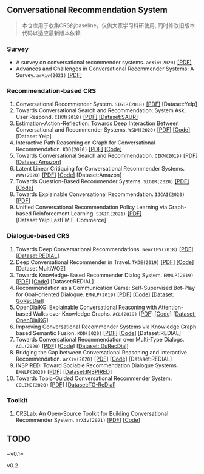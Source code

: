## Conversational Recommendation System

> 本仓库用于收集CRS的baseline，仅供大家学习科研使用, 同时修改旧版本代码以适应最新版本依赖

### Survey

  + A survey on conversational recommender systems. `arXiv(2020)` [[PDF]](https://arxiv.org/pdf/2004.00646.pdf)
  + Advances and Challenges in Conversational Recommender Systems: A Survey. `arXiv(2021)` [[PDF]](https://arxiv.org/pdf/2101.09459.pdf)

### Recommendation-based CRS

  1. Conversational Recommender System. `SIGIR(2018)` [[PDF]](https://arxiv.org/pdf/1806.03277) [Dataset:Yelp]
  2. Towards Conversational Search and Recommendation: System Ask, User Respond. `CIKM(2018)` [[PDF]](https://par.nsf.gov/servlets/purl/10090082) [[Dataset:SAUR]](http://yongfeng.me/attach/conversation.zip)
  3. Estimation-Action-Reflection: Towards Deep Interaction Between Conversational and Recommender Systems. `WSDM(2020)` [[PDF]](https://arxiv.org/pdf/2002.09102) [[Code]](https://ear-conv-rec.github.io/) [Dataset:Yelp]
  4. Interactive Path Reasoning on Graph for Conversational Recommendation. `KDD(2020)` [[PDF]](https://arxiv.org/pdf/2007.00194) [[Code]](https://cpr-conv-rec.github.io/)
  5. Towards Conversational Search and Recommendation. `CIKM(2019)` [[PDF]](http://yongfeng.me/attach/conv-search-rec-zhang2018.pdf) [[Dataset:Amazon]](http://yongfeng.me/dataset)
  6. Latent Linear Critiquing for Conversational Recommender Systems. `WWW(2020)` [[PDF]](https://ssanner.github.io/papers/www20_llc.pdf) [[Code]](https://github.com/k9luo/LatentLinearCritiquingforConvRecSys) [Dataset:Amazon]
  7. Towards Question-Based Recommender Systems. `SIGIR(2020)` [[PDF]](https://arxiv.org/pdf/2005.14255.pdf) [[Code]](https://github.com/JieZouIR/Qrec)
  8. Towards Explainable Conversational Recommendation. `IJCAI(2020)` [[PDF]](https://www.ijcai.org/Proceedings/2020/0414.pdf)
  9. Unified Conversational Recommendation Policy Learning via Graph-based Reinforcement Learning. `SIGIR(2021)` [[PDF]](https://arxiv.org/abs/2105.09710) [Dataset:Yelp,LastFM,E-Commerce]

### Dialogue-based CRS

  1. Towards Deep Conversational Recommendations. `NeurIPS(2018)` [[PDF]](https://arxiv.org/abs/1812.07617) [[Dataset:REDIAL]](https://redialdata.github.io/website/)
  2. Deep Conversational Recommender in Travel. `TKDE(2019)` [[PDF]](https://arxiv.org/abs/1907.00710) [[Code]](https://github.com/truthless11/DCR) [Dataset:MultiWOZ]
  3. Towards Knowledge-Based Recommender Dialog System. `EMNLP(2019)` [[PDF]](https://arxiv.org/pdf/1908.05391.pdf) [[Code]](https://github.com/THUDM/KBRD) [Dataset:REDIAL]
  4. Recommendation as a Communication Game: Self-Supervised Bot-Play for Goal-oriented Dialogue. `EMNLP(2019)` [[PDF]](https://arxiv.org/pdf/1909.03922) [[Code]](https://github.com/facebookresearch/ParlAI) [[Dataset: GoRecDial]](https://drive.google.com/drive/folders/1nilk6FUktW2VjNlATdM0VMehzSOPIvJ0?usp=sharing)
  5. OpenDialKG: Explainable Conversational Reasoning with Attention-based Walks over Knowledge Graphs. `ACL(2019)` [[PDF]](https://www.aclweb.org/anthology/P19-1081.pdf) [[Code]](https://github.com/madcpt/OpenDialKG) [[Dataset: OpenDialKG]](https://github.com/facebookresearch/opendialkg)
  6. Improving Conversational Recommender Systems via Knowledge Graph based Semantic Fusion. `KDD(2020)` [[PDF]](https://arxiv.org/pdf/2007.04032) [[Code]](https://github.com/Lancelot39/KGSF) [Dataset:REDIAL]
  7. Towards Conversational Recommendation over Multi-Type Dialogs. `ACL(2020)` [[PDF]](https://arxiv.org/pdf/2005.03954.pdf) [[Code]](https://github.com/PaddlePaddle/models/tree/develop/PaddleNLP/Research/ACL2020-DuRecDial) [[Dataset: DuRecDial]](https://baidu-nlp.bj.bcebos.com/DuRecDial.zip)
  8. Bridging the Gap between Conversational Reasoning and Interactive Recommendation. `arXiv(2020)` [[PDF]](https://arxiv.org/pdf/2010.10333.pdf) [[Code]](https://github.com/truthless11/CR-Walker) [Dataset:REDIAL]
  9. INSPIRED: Toward Sociable Recommendation Dialogue Systems. `EMNLP(2020)` [[PDF]](https://www.aclweb.org/anthology/2020.emnlp-main.654.pdf) [[Dataset:INSPIRED]](https://github.com/sweetpeach/Inspired)
  10. Towards Topic-Guided Conversational Recommender System. `COLING(2020)` [[PDF]](https://arxiv.org/pdf/2010.04125) [[Dataset:TG-ReDial]](https://github.com/RUCAIBox/TG-ReDial)

### Toolkit

  1. CRSLab: An Open-Source Toolkit for Building Conversational Recommender System. `arXiv(2021)` [[PDF]](https://arxiv.org/pdf/2101.00939.pdf) [[Code]](https://github.com/RUCAIBox/CRSLab)



## TODO

~v0.1~

v0.2
